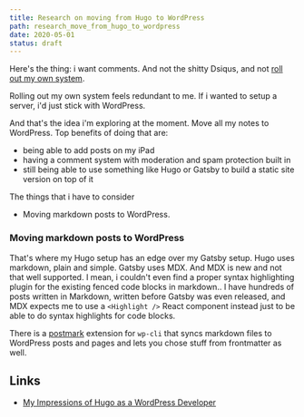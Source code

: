 ```yaml
---
title: Research on moving from Hugo to WordPress
path: research_move_from_hugo_to_wordpress
date: 2020-05-01
status: draft
---
```


Here's the thing: i want comments. And not the shitty Dsiqus, and not [roll out my own system](https://www.taniarascia.com/add-comments-to-static-site/).

Rolling out my own system feels redundant to me. If i wanted to setup a server, i'd just stick with WordPress.

And that's the idea i'm exploring at the moment. Move all my notes to WordPress. Top benefits of doing that are:

- being able to add posts on my iPad
- having a comment system with moderation and spam protection built in
- still being able to use something like Hugo or Gatsby to build a static site version on top of it

The things that i have to consider

- Moving markdown posts to WordPress.

### Moving markdown posts to WordPress

That's where my Hugo setup has an edge over my Gatsby setup. Hugo uses markdown, plain and simple. Gatsby uses MDX. And MDX is new and not that well supported. I mean, i couldn't even find a proper syntax highlighting plugin for the existing fenced code blocks in markdown.. I have hundreds of posts written in Markdown, written before Gatsby was even released, and MDX expects me to use a `<Highlight />` React component instead just to be able to do syntax highlights for code blocks.

There is a [postmark](https://github.com/dirtsimple/postmark) extension for `wp-cli` that syncs markdown files to WordPress posts and pages and lets you chose stuff from frontmatter as well.

## Links

- [My Impressions of Hugo as a WordPress Developer](https://dev.to/tylerlwsmith/my-impressions-of-hugo-as-a-wordpress-developer-1hho)
